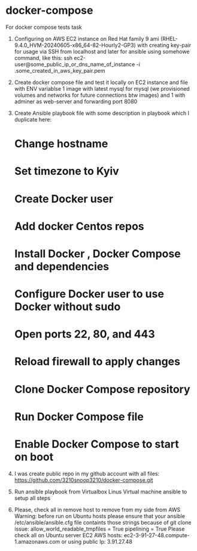 # docker-compose
For docker compose tests task
1) Configuring on AWS EC2 instance on Red Hat family 9 ami (RHEL-9.4.0_HVM-20240605-x86_64-82-Hourly2-GP3) with creating key-pair for usage via SSH from localhost and later for ansible using somehowe command, like this: ssh ec2-user@some_public_ip_or_dns_name_of_instance -i .some_created_in_aws_key_pair.pem
   
2) Create docker compose file and test it locally on EC2 instance and file with ENV variablse
   1 image with latest mysql  for mysql (we provisioned volumes and networks for future connections btw images) and 1 with adminer as web-server and forwarding port 8080
   
3) Create Ansible playbook file with some description in playbook which I duplicate here:
   # Change hostname
   # Set timezone to Kyiv
   # Create Docker user
   # Add docker Centos repos
   # Install Docker , Docker Compose and dependencies
   # Configure Docker user to use Docker without sudo
   # Open ports 22, 80, and 443
   # Reload firewall to apply changes
   # Clone Docker Compose repository
   # Run Docker Compose file
   # Enable Docker Compose to start on boot

4) I was create public repo in my github account with all files:
https://github.com/3210snoop3210/docker-compose.git

6) Run ansible playbook from Virtualbox Linus Virtual machine ansible to setup all steps
7) Please, check all in remove host to remove from my side from AWS
Warning: before run on Ubuntu hosts please ensure that your ansible /etc/ansible/ansible.cfg file containts those strings because of git clone issue:
allow_world_readable_tmpfiles = True
pipelining = True
Please check all on Ubuntu server EC2 AWS hosts:  ec2-3-91-27-48.compute-1.amazonaws.com or using public Ip: 3.91.27.48
